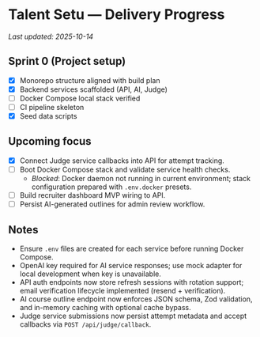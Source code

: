 # Talent Setu — Delivery Progress

_Last updated: 2025-10-14_

## Sprint 0 (Project setup)

- [x] Monorepo structure aligned with build plan
- [x] Backend services scaffolded (API, AI, Judge)
- [ ] Docker Compose local stack verified
- [ ] CI pipeline skeleton
- [x] Seed data scripts

## Upcoming focus

- [x] Connect Judge service callbacks into API for attempt tracking.
- [ ] Boot Docker Compose stack and validate service health checks.
  - _Blocked_: Docker daemon not running in current environment; stack configuration prepared with `.env.docker` presets.
- [ ] Build recruiter dashboard MVP wiring to API.
- [ ] Persist AI-generated outlines for admin review workflow.

## Notes

- Ensure `.env` files are created for each service before running Docker Compose.
- OpenAI key required for AI service responses; use mock adapter for local development when key is unavailable.
- API auth endpoints now store refresh sessions with rotation support; email verification lifecycle implemented (resend + verification).
- AI course outline endpoint now enforces JSON schema, Zod validation, and in-memory caching with optional cache bypass.
- Judge service submissions now persist attempt metadata and accept callbacks via `POST /api/judge/callback`.
